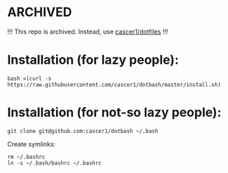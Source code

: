 
# ARCHIVED

!!! This repo is archived. Instead, use [cascer1/dotfiles](https://github.com/cascer1/dotfiles) !!!


# Installation (for lazy people):

    bash <(curl -s https://raw.githubusercontent.com/cascer1/dotbash/master/install.sh)

# Installation (for not-so lazy people):

    git clone git@github.com:cascer1/dotbash ~/.bash

Create symlinks:

    rm ~/.bashrc
    ln -s ~/.bash/bashrc ~/.bashrc
